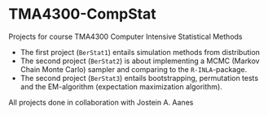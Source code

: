 # TMA4300-CompStat
Projects for course TMA4300 Computer Intensive Statistical Methods

* The first project (`BerStat1`) entails simulation methods from distribution
* The second project (`BerStat2`) is about implementing a MCMC (Markov Chain Monte Carlo) sampler and comparing to the `R-INLA`-package.
* The second project (`BerStat3`) entails bootstrapping, permutation tests and the EM-algorithm (expectation maximization algorithm).

All projects done in collaboration with Jostein A. Aanes
